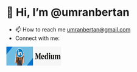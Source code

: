   #                                                                             👋 Hi, I’m @umranbertan

 * 📫 How to reach me umranbertan@gmail.com
 * Connect with me:

<a href="https://www.linkedin.com/in/umranbertan/"> <img src="linkedin.png" width="70" height="50"></a>  <a href="https://umranbertan.medium.com/"> <img src="medium.png" width="70" height="50"></a>

<!---
umranbertan/umranbertan is a ✨ special ✨ repository because its `README.md` (this file) appears on your GitHub profile.
You can click the Preview link to take a look at your changes.
--->
